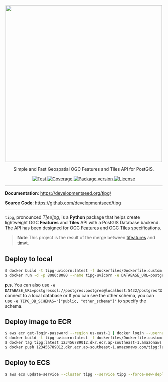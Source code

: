 <p align="center">
  <img width="500" src="https://user-images.githubusercontent.com/10407788/204477834-2533241a-5927-4f56-959e-4e8494027bc0.png"/>
  <p align="center">Simple and Fast Geospatial OGC Features and Tiles API for PostGIS.</p>
</p>
<p align="center">
  <a href="https://github.com/developmentseed/tipg/actions?query=workflow%3ACI" target="_blank">
      <img src="https://github.com/developmentseed/tipg/workflows/CI/badge.svg" alt="Test">
  </a>
  <a href="https://codecov.io/gh/developmentseed/tipg" target="_blank">
      <img src="https://codecov.io/gh/developmentseed/tipg/branch/main/graph/badge.svg" alt="Coverage">
  </a>
  <a href="https://pypi.org/project/tipg" target="_blank">
      <img src="https://img.shields.io/pypi/v/tipg?color=%2334D058&label=pypi%20package" alt="Package version">
  </a>
  <a href="https://github.com/developmentseed/tipg/blob/main/LICENSE" target="_blank">
      <img src="https://img.shields.io/github/license/developmentseed/tipg.svg" alt="License">
  </a>
</p>

---

**Documentation**: <a href="https://developmentseed.org/tipg/" target="_blank">https://developmentseed.org/tipg/</a>

**Source Code**: <a href="https://github.com/developmentseed/tipg" target="_blank">https://github.com/developmentseed/tipg</a>

---

`tipg`, pronounced *T[ee]pg*, is a **Python** package that helps create lightweight OGC **Features** and **Tiles** API with a PostGIS Database backend. The API has been designed for [OGC Features](https://ogcapi.ogc.org/features) and [OGC Tiles](https://ogcapi.ogc.org/tiles/) specifications.

> **Note**
> This project is the result of the merge between [tifeatures](https://github.com/developmentseed/tifeatures) and [timvt](https://github.com/developmentseed/timvt).

## Deploy to local
```bash
$ docker build -t tipg-uvicorn:latest -f dockerfiles/Dockerfile.custom .
$ docker run -d -p 8080:8080 --name tipg-uvicorn -e DATABASE_URL=postgresql://postgres:postgres@localhost:5432/postgres tipg-uvicorn:latest
```

**p.s.** 
You can also use `-e DATABASE_URL=postgressql://postgres:postgres@localhost:5432/postgres` to connect to a local database or If you can see the other schema, you can use `-e TIPG_DB_SCHEMAS='["public, "other_schema"]'` to specify the schema.

## Deploy image to ECR
```bash
$ aws ecr get-login-password --region us-east-1 | docker login --username AWS --password-stdin 123456789012.dkr.ecr.ap-southeast-1.amazonaws.com
$ docker build -t tipg-uvicorn:latest -f dockerfiles/Dockerfile.custom .
$ docker tag tipg:latest 123456789012.dkr.ecr.ap-southeast-1.amazonaws.com/tipg:latest
$ docker push 123456789012.dkr.ecr.ap-southeast-1.amazonaws.com/tipg:latest
```

## Deploy to ECS
```bash
$ aws ecs update-service --cluster tipg --service tipg --force-new-deployment
```
